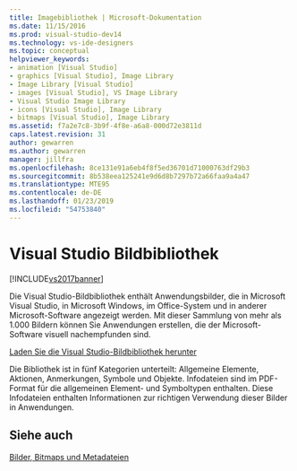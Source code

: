 ```yaml
---
title: Imagebibliothek | Microsoft-Dokumentation
ms.date: 11/15/2016
ms.prod: visual-studio-dev14
ms.technology: vs-ide-designers
ms.topic: conceptual
helpviewer_keywords:
- animation [Visual Studio]
- graphics [Visual Studio], Image Library
- Image Library [Visual Studio]
- images [Visual Studio], VS Image Library
- Visual Studio Image Library
- icons [Visual Studio], Image Library
- bitmaps [Visual Studio], Image Library
ms.assetid: f7a2e7c8-3b9f-4f8e-a6a8-000d72e3811d
caps.latest.revision: 31
author: gewarren
ms.author: gewarren
manager: jillfra
ms.openlocfilehash: 8ce131e91a6eb4f8f5ed36701d71000763df29b3
ms.sourcegitcommit: 8b538eea125241e9d6d8b7297b72a66faa9a4a47
ms.translationtype: MTE95
ms.contentlocale: de-DE
ms.lasthandoff: 01/23/2019
ms.locfileid: "54753840"
---
```

# <a name="the-visual-studio-image-library"></a>Visual Studio Bildbibliothek
[!INCLUDE[vs2017banner](../includes/vs2017banner.md)]

Die Visual Studio-Bildbibliothek enthält Anwendungsbilder, die in Microsoft Visual Studio, in Microsoft Windows, im Office-System und in anderer Microsoft-Software angezeigt werden. Mit dieser Sammlung von mehr als 1.000 Bildern können Sie Anwendungen erstellen, die der Microsoft-Software visuell nachempfunden sind.

 [Laden Sie die Visual Studio-Bildbibliothek herunter](http://go.microsoft.com/fwlink/p/?LinkId=275090)

 Die Bibliothek ist in fünf Kategorien unterteilt: Allgemeine Elemente, Aktionen, Anmerkungen, Symbole und Objekte. Infodateien sind im PDF-Format für die allgemeinen Element- und Symboltypen enthalten. Diese Infodateien enthalten Informationen zur richtigen Verwendung dieser Bilder in Anwendungen.

## <a name="see-also"></a>Siehe auch
 [Bilder, Bitmaps und Metadateien](http://msdn.microsoft.com/library/7152b45b-a55c-49bc-8c78-ae002a844f71)
